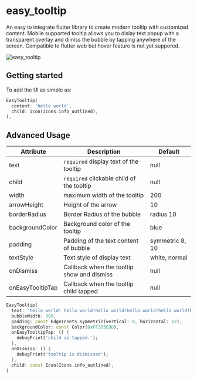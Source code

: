 # easy_tooltip

An easy to integrate flutter library to create modern tooltip with customized content.
Mobile supported tooltip allows you to dislay text popup with a transparent overlay and dimiss the bubble by tapping anywhere of the screen. Compatible to flutter web but hover feature is not yet suppored. 

![easy_tooltip](https://user-images.githubusercontent.com/11421035/188837459-06ac8891-a6c9-4adf-aad0-5f484f3ce4e7.gif)

## Getting started

To add the UI as simple as: 
```dart
EasyTooltip(
  content: 'hello world',
  child: Icon(Icons.info_outlined),
),
```

## Advanced Usage

| Attribute | Description | Default |
| --- | --- | --- |
| text | `required` display text of the tooltip | null |
| child | `required` clickable child of the tooltip  | null |
| width | maximum width of the tooltip  | 200 |
| arrowHeight | Height of the arrow | 10 |
| borderRadius | Border Radius of the bubble | radius 10 |
| backgroundColor | Background color of the tooltip | blue |
| padding | Padding of the text content of bubble | symmetric 8, 10 |
| textStyle | Text style of display text | white, normal |
| onDismiss | Callback when the tooltip show and dismiss | null |
| onEasyTooltipTap | Callback when the tooltip child tapped | null |

```dart
EasyTooltip(
  text: 'hello world! hello world!hello world!hello world!hello world!hello world!hello world!hello world!',
  bubbleWidth: 300,
  padding: const EdgeInsets.symmetric(vertical: 8, horizontal: 12),
  backgroundColor: const Color(0xFF385E9D),
  onEasyTooltipTap: () {
    debugPrint('child is tapped.');
  },
  onDismiss: () {
    debugPrint('tooltip is dismissed');
  },
  child: const Icon(Icons.info_outlined),
)
```

